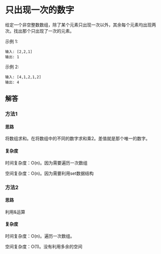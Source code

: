 # 只出现一次的数字

给定一个非空整数数组，除了某个元素只出现一次以外，其余每个元素均出现两次。找出那个只出现了一次的元素。

示例 1:

```
输入: [2,2,1]
输出: 1
```

示例 2:

```
输入: [4,1,2,1,2]
输出: 4
```

## 解答

### 方法1

#### 思路

将数组求和。在将数组中的不同的数字求和乘2。差值就是那个唯一的数字。

#### 复杂度

时间复杂度：O(n)。因为需要遍历一次数组

空间复杂度：O(n)。因为需要利用set数据结构


### 方法2

#### 思路

利用&运算

#### 复杂度

时间复杂度：O(n)。遍历一次数组。

空间复杂度：O(1)。没有利用多余的空间
